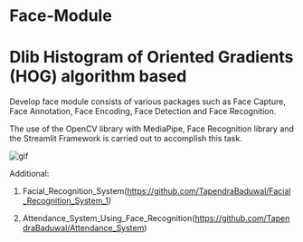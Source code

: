 # Face-Module

# Dlib Histogram of Oriented Gradients (HOG) algorithm based


Develop face module consists of various packages such as Face Capture, Face Annotation, Face Encoding, Face Detection and Face Recognition.

The use of the OpenCV library with MediaPipe, Face Recognition library and the Streamlit Framework is carried out to accomplish this task.



![gif](https://github.com/TapendraBaduwal/Face-Module/blob/master/face_module.gif)


Additional:

1. Facial_Recognition_System(https://github.com/TapendraBaduwal/Facial_Recognition_System_1)

2. Attendance_System_Using_Face_Recognition(https://github.com/TapendraBaduwal/Attendance_System)
